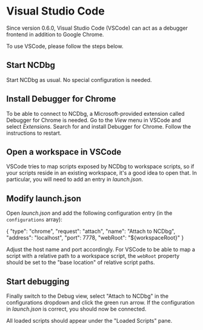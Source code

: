 # Visual Studio Code

Since version 0.6.0, Visual Studio Code (VSCode) can act as a debugger frontend in addition to
Google Chrome.

To use VSCode, please follow the steps below.

## Start NCDbg

Start NCDbg as usual. No special configuration is needed.

## Install Debugger for Chrome

To be able to connect to NCDbg, a Microsoft-provided extension called Debugger for Chrome
is needed. Go to the _View_ menu in VSCode and select _Extensions_. Search for and install
Debugger for Chrome. Follow the instructions to restart.

## Open a workspace in VSCode

VSCode tries to map scripts exposed by NCDbg to workspace scripts, so if your scripts reside
in an existing workspace, it's a good idea to open that. In particular, you will need to add
an entry in _launch.json_.

## Modify launch.json

Open _launch.json_ and add the following configuration entry (in the `configurations` array):


  {
    "type": "chrome",
    "request": "attach",
    "name": "Attach to NCDbg",
    "address": "localhost",
    "port": 7778,
    "webRoot": "${workspaceRoot}"
  }

Adjust the host name and port accordingly. For VSCode to be able to map a script with a relative
path to a workspace script, the `webRoot` property should be set to the "base location" of
relative script paths.

## Start debugging

Finally switch to the Debug view, select "Attach to NCDbg" in the configurations dropdown and
click the green run arrow. If the configuration in _launch.json_ is correct, you should now be
connected.

All loaded scripts should appear under the "Loaded Scripts" pane.
